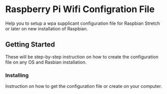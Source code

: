 # Raspberry Pi Wifi Configration File
Help you to setup a wpa supplicant configuration file for Raspbian Stretch or later on new installation of Raspbian.

## Getting Started
These will be step-by-step instruction on how to create the configuration file on any OS and Rasbian installation.

### Installing
Instruction on how to get the configuration file or create on your computer.
